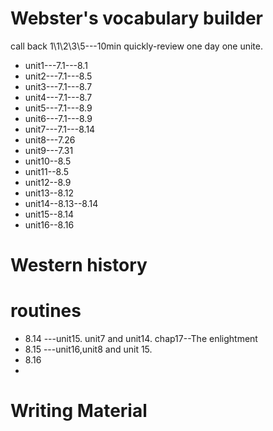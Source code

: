 # Webster's vocabulary builder
call back
1\1\2\3\5---10min quickly-review
one day one unite.

* unit1---7.1---8.1
* unit2---7.1---8.5 
* unit3---7.1---8.7
* unit4---7.1---8.7
* unit5---7.1---8.9
* unit6---7.1---8.9
* unit7---7.1---8.14
* unit8---7.26
* unit9---7.31
* unit10--8.5
* unit11--8.5  
* unit12--8.9
* unit13--8.12
* unit14--8.13--8.14
* unit15--8.14  
* unit16--8.16
# Western history

# routines
* 8.14 ---unit15. unit7 and unit14. chap17--The enlightment
* 8.15 ---unit16,unit8 and unit 15. 
* 8.16
* 

# Writing Material